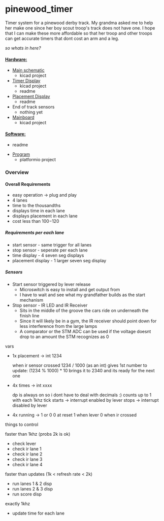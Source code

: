# pinewood_timer
Timer system for a pinewood derby track. My grandma asked me to help her make one since her boy scout troop's track does not have one. I hope that I can make these more affordable so that her troop and other troops can get accurate timers that dont cost an arm and a leg.

*so whats in here?*
#### [Hardware:](https://github.com/julia-laine-11/pinewood_timer/blob/main/Hardware/hardware.md)
* [Main schematic](https://github.com/julia-laine-11/pinewood_timer/tree/main/Hardware/pinewood_timer)
  - kicad project
* [Timer Display](https://github.com/julia-laine-11/pinewood_timer/tree/main/Hardware/timer_display_pcb)
  - kicad project
  - readme
* [Placement Display](https://github.com/julia-laine-11/pinewood_timer/tree/main/Hardware/placement_disp)
  - readme
* End of track sensors
  - nothing yet
* [Mainboard](https://github.com/julia-laine-11/pinewood_timer/tree/main/Hardware/breakout_board)
  - kicad project
 
#### [Software:](https://github.com/julia-laine-11/pinewood_timer/blob/main/Software/code.md)
  - readme
* [Program](https://github.com/julia-laine-11/pinewood_timer/tree/main/Software/code/pinewood_program)
  - platformio project

### Overview
#### Overall Requirements
- easy operation -> plug and play
- 4 lanes
- time to the thousandths
- displays time in each lane
- displays placement in each lane
- cost less than $100-$120

##### Requirements per each lane
- start sensor - same trigger for all lanes
- stop sensor - seperate per each lane
- time display - 4 seven seg displays
- placement display - 1 larger seven seg display

##### Sensors
- Start sensor triggered by lever release
  - Microswitch is easy to install and get output from
  - I have to wait and see what my grandfather builds as the start mechanism
- Stop sensor - IR LED and IR Receiver
  - Sits in the middle of the groove the cars ride on underneath the finish line
  - Since it will likely be in a gym, the IR receiver should point down for less interference from the large lamps
  - A comparator or the STM ADC can be used if the voltage doesnt drop to an amount the STM recognizes as 0


vars

- 1x placement -> int 1234
  
    when ir sensor crossed 
    1234 / 1000 (as an int) gives 1st number
    to update: (1234 % 1000) * 10 brings it to 2340 and its ready for the next one

- 4x times -> int xxxx
  
    dp is always on so i dont have to deal with decimals :)
    counts up to 1 with each 1khz tick
        starts -> interrupt enabled by lever
        stops  -> interrupt disabled by lever

- 4x running -> 1 or 0
      0 at reset
      1 when lever
      0 when ir crossed


things to control

faster than 1khz (probs 2k is ok)
- check lever
- check ir lane 1 
- check ir lane 2
- check ir lane 3
- check ir lane 4

faster than updates (1k < refresh rate < 2k)
- run lanes 1 & 2 disp
- run lanes 2 & 3 disp
- run score disp

exactly 1khz
- update time for each lane
